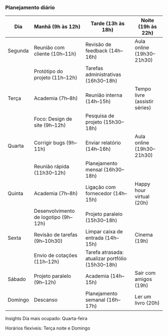 ### Planejamento diário

| Dia        | Manhã (9h às 12h)                    | Tarde (13h às 18h)                         | Noite (19h às 22h)           |
|------------|------------------------------------|-------------------------------------------|------------------------------|
| Segunda    | Reunião com cliente (10h–11h)      | Revisão de feedback (14h–16h)              | Aula online (19h30–21h30)     |
|            | Protótipo do projeto (11h–12h)     | Tarefas administrativas (16h30–18h)        |                              |
| Terça      | Academia (7h–8h)                   | Reunião interna (14h–15h)                  | Tempo livre (assistir séries) |
|            | Foco: Design de site (9h–12h)      | Pesquisa de projeto (15h30–18h)             |                              |
| Quarta     | Corrigir bugs (9h–11h)             | Enviar relatório (14h–16h)                  | Aula online (19h30–21h30)     |
|            | Reunião rápida (11h30–12h)         | Planejamento mensal (16h30–18h)             |                              |
| Quinta     | Academia (7h–8h)                   | Ligação com fornecedor (14h–15h)            | Happy hour virtual (20h)      |
|            | Desenvolvimento de logotipo (9h–12h) | Projeto paralelo (15h30–18h)                |                              |
| Sexta      | Revisão de tarefas (9h–10h30)      | Limpar caixa de entrada (14h–15h)           | Cinema (19h)                 |
|            | Envio de cotações (11h–12h)        | Tarefa atrasada: atualizar portfólio (15h30–18h) |                          |
| Sábado     | Projeto paralelo (9h–12h)          | Academia (14h–15h)                          | Sair com amigos (19h)         |
| Domingo    | Descanso                         | Planejamento semanal (16h–17h)               | Ler um livro (20h)            |


Insights
Dia mais ocupado: Quarta-feira

Horários flexíveis: Terça noite e Domingo

